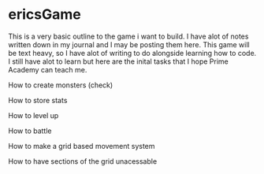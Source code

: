 # ericsGame
This is a very basic outline to the game i want to build. I have alot of notes written down in my journal and I may be posting them here.
This game will be text heavy, so I have alot of writing to do alongside learning how to code.
I still have alot to learn but here are the inital tasks that I hope Prime Academy can teach me.

How to create monsters (check)

How to store stats

How to level up

How to battle


How to make a grid based movement system

How to have sections of the grid unacessable